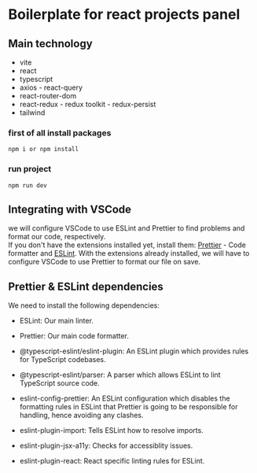 # Boilerplate for react projects panel

## Main technology

- vite
- react
- typescript
- axios - react-query
- react-router-dom
- react-redux - redux toolkit - redux-persist
- tailwind

### first of all install packages

`npm i or npm install`

### run project

`npm run dev`

## Integrating with VSCode

we will configure VSCode to use ESLint and Prettier to find problems and format our code, respectively.\
If you don't have the extensions installed yet, install them: [Prettier](https://marketplace.visualstudio.com/items?itemName=esbenp.prettier-vscode) - Code formatter and [ESLint](https://marketplace.visualstudio.com/items?itemName=dbaeumer.vscode-eslint).
With the extensions already installed, we will have to configure VSCode to use Prettier to format our file on save.

## Prettier & ESLint dependencies

We need to install the following dependencies:

- ESLint: Our main linter.

- Prettier: Our main code formatter.

- @typescript-eslint/eslint-plugin: An ESLint plugin which provides rules for TypeScript codebases.

- @typescript-eslint/parser: A parser which allows ESLint to lint TypeScript source code.

- eslint-config-prettier: An ESLint configuration which disables the formatting rules in ESLint that Prettier is going to be responsible for handling, hence avoiding any clashes.

- eslint-plugin-import: Tells ESLint how to resolve imports.

- eslint-plugin-jsx-a11y: Checks for accessiblity issues.

- eslint-plugin-react: React specific linting rules for ESLint.
